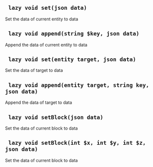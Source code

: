 ## ` lazy void set(json data)`
Set the data of current entity to data

## ` lazy void append(string $key, json data)`
Append the data of current entity to data

## ` lazy void set(entity target, json data)`
Set the data of target to data

## ` lazy void append(entity target, string key, json data)`
Append the data of target to data

## ` lazy void setBlock(json data)`
Set the data of current block to data

## ` lazy void setBlock(int $x, int $y, int $z, json data)`
Set the data of current block to data


